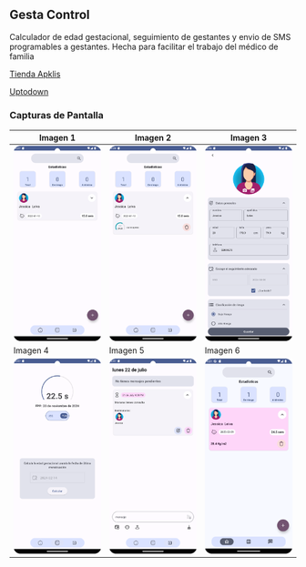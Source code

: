 ## Gesta Control

Calculador de edad gestacional, seguimiento de gestantes y envio de SMS programables a gestantes. Hecha para facilitar el trabajo del médico de familia

[Tienda Apklis](https://www.apklis.cu/application/com.devj.gestantescontrolcompose)

[Uptodown](https://gesta-control.en.uptodown.com/android)

### Capturas de Pantalla

| Imagen 1 | Imagen 2 | Imagen 3 |
|---|---|---|
| <img src="https://github.com/jander96/gesta_control_compose/blob/main/Screenshot_20240722_152729.png" width="200"> | <img src="https://github.com/jander96/gesta_control_compose/blob/main/Screenshot_20240722_152807.png" width="200"> | <img src="https://github.com/jander96/gesta_control_compose/blob/main/Screenshot_20240722_154651.png" width="200"> |
| Imagen 4 | Imagen 5 | Imagen 6 |
| <img src="https://github.com/jander96/gesta_control_compose/blob/main/Screenshot_20240722_154733.png" width="200"> | <img src="https://github.com/jander96/gesta_control_compose/blob/main/Screenshot_20240722_154754.png" width="200"> | <img src="https://github.com/jander96/gesta_control_compose/blob/main/Screenshot_20241122_040125.png" width="200"> |



